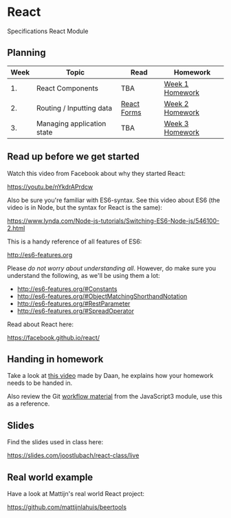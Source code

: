 # React
Specifications React Module

## Planning
| Week | Topic | Read | Homework |
| ---- | ----- | ---- | -------- |
| 1. | React Components | TBA | [Week 1 Homework](https://github.com/HackYourFuture/React/blob/master/homework/Week%201.md) |
| 2. | Routing / Inputting data | [React Forms](https://facebook.github.io/react/docs/forms.html) | [Week 2 Homework](https://github.com/HackYourFuture/React/blob/master/homework/Week%202.md) |
| 3. | Managing application state | TBA | [Week 3 Homework](https://github.com/HackYourFuture/React/blob/master/homework/Week%203.md) |

## Read up before we get started

Watch this video from Facebook about why they started React:

https://youtu.be/nYkdrAPrdcw

Also be sure you're familiar with ES6-syntax. See this video about ES6 (the video is in Node, but the syntax for React is the same):

https://www.lynda.com/Node-js-tutorials/Switching-ES6-Node-js/546100-2.html

This is a handy reference of all features of ES6:

http://es6-features.org

Please *do not worry about understanding all*. However, do make sure you understand the following, as we'll be using them a lot:

- http://es6-features.org/#Constants
- http://es6-features.org/#ObjectMatchingShorthandNotation
- http://es6-features.org/#RestParameter
- http://es6-features.org/#SpreadOperator

Read about React here:

https://facebook.github.io/react/

## Handing in homework
Take a look at [this video](https://www.youtube.com/watch?v=-o0yomUVVpU&index=2&list=PLVYDhqbgYpYUGxRdtQdYVE5Q8h3bt6SIA) made by Daan, he explains how your homework needs to be handed in.

Also review the Git [workflow material](https://github.com/HackYourFuture/Git/blob/master/Lecture-3.md) from the JavaScript3 module, use this as a reference.

## Slides

Find the slides used in class here:

https://slides.com/joostlubach/react-class/live

## Real world example

Have a look at Mattijn's real world React project:

https://github.com/mattijnlahuis/beertools
